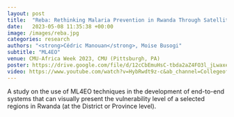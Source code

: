 ```yaml
---
layout: post
title:  "Reba: Rethinking Malaria Prevention in Rwanda Through Satellite Earth Observation"
date:   2023-05-08 11:35:38 +00:00
image: /images/reba.jpg
categories: research
authors: "<strong>Cédric Manouan</strong>, Moise Busogi"
subtitle: "ML4EO"
venue: CMU-Africa Week 2023, CMU (Pittsburgh, PA)
poster: https://drive.google.com/file/d/12cCbEmuHsC-tbda2aZ4FO3l_jLwaxeUW/view
video: https://www.youtube.com/watch?v=HybRwdt9z-c&ab_channel=CollegeofEngineering%2CCarnegieMellonUniversity
---
```

A study on the use of ML4EO techniques in the development of end-to-end systems that can visually present the vulnerability
level of a selected regions in Rwanda (at the District or Province level).